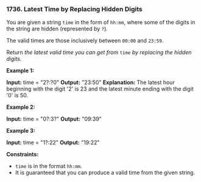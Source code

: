 ### 1736\. Latest Time by Replacing Hidden Digits

You are given a string `time` in the form of `hh:mm`, where some of the digits in the string are hidden (represented by `?`).

The valid times are those inclusively between `00:00` and `23:59`.

Return _the latest valid time you can get from_ `time` _by replacing the hidden_ _digits_.

**Example 1:**

**Input:** time = "2?:?0"
**Output:** "23:50"
**Explanation:** The latest hour beginning with the digit '2' is 23 and the latest minute ending with the digit '0' is 50.

**Example 2:**

**Input:** time = "0?:3?"
**Output:** "09:39"

**Example 3:**

**Input:** time = "1?:22"
**Output:** "19:22"

**Constraints:**

*   `time` is in the format `hh:mm`.
*   It is guaranteed that you can produce a valid time from the given string.
